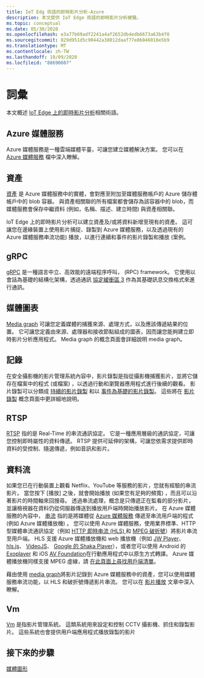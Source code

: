 ```yaml
---
title: IoT Edg 術語的即時影片分析-Azure
description: 本文提供 IoT Edge 術語的即時影片分析總覽。
ms.topic: conceptual
ms.date: 05/30/2020
ms.openlocfilehash: e3a77b69adf2241a4af2652db4edb6673a63b4f0
ms.sourcegitcommit: 829d951d5c90442a38012daaf77e86046018e5b9
ms.translationtype: MT
ms.contentlocale: zh-TW
ms.lasthandoff: 10/09/2020
ms.locfileid: "88690607"
---
```

# <a name="terminology"></a>詞彙

本文概述 [IoT Edge 上的即時影片分析](overview.md)相關術語。

## <a name="azure-media-services"></a>Azure 媒體服務

Azure 媒體服務是一種雲端媒體平臺，可讓您建立媒體解決方案。 您可以在 [Azure 媒體服務](../latest/media-services-overview.md) 檔中深入瞭解。

## <a name="asset"></a>資產

[資產](../latest/assets-concept.md) 是 Azure 媒體服務中的實體，會對應至附加至媒體服務帳戶的 Azure 儲存體帳戶中的 blob 容器。 與資產相關聯的所有檔案都會儲存為該容器中的 blob，而媒體服務會保存中繼資料 (例如，名稱、描述、建立時間) 與資產相關聯。

IoT Edge 上的即時影片分析可以建立資產及/或將資料新增至現有的資產。 這可讓您在邊緣裝置上使用影片捕捉、錄製到 Azure 媒體服務，以及透過現有的 Azure 媒體服務串流功能) 播放，以進行連續和事件的影片錄製和播放 (案例。

## <a name="grpc"></a>gRPC

[gRPC](https://grpc.io/docs/guides/) 是一種語言中立、高效能的遠端程序呼叫， (RPC) framework。 它使用以會話為基礎的結構化架構，透過通訊 [協定緩衝區 3](https://developers.google.com/protocol-buffers/docs/proto3) 作為其基礎訊息交換格式來進行通訊。

## <a name="media-graph"></a>媒體圖表

[Media graph](media-graph-concept.md) 可讓您定義媒體的捕獲來源、處理方式，以及應該傳遞結果的位置。 它可讓您定義由來源、處理器和接收節點組成的圖表，因而讓您能夠建立即時影片分析應用程式。 Media graph 的概念頁面會詳細說明 media graph。

## <a name="recording"></a>記錄

在安全攝影機的影片管理系統內容中，影片錄製是指從攝影機捕獲影片，並將它儲存在檔案中的程式 (或檔案) ，以透過行動和瀏覽器應用程式進行後續的觀看。 影片錄製可以分類成 [持續的影片錄製](continuous-video-recording-concept.md) 和以 [事件為基礎的影片錄製](event-based-video-recording-concept.md)。 這些將在 [影片錄製](video-recording-concept.md) 概念頁面中更詳細地說明。

## <a name="rtsp"></a>RTSP

[RTSP](https://tools.ietf.org/html/rfc2326) 指的是 Real-Time 的串流通訊協定。 它是一種應用層級的通訊協定，可讓您控制即時屬性的資料傳遞。 RTSP 提供可延伸的架構，可讓您依需求提供即時資料的受控制、隨選傳遞，例如音訊和影片。 

## <a name="streaming"></a>資料流

如果您已在行動裝置上觀看 Netflix、YouTube 等服務的影片，您就有經驗的串流影片。 當您按下 [播放] 之後，就會開始播放 (如果您有足夠的頻寬) ，而且可以沿著影片的時間軸來回搜尋。 透過串流處理，概念是只傳遞正在監看的部分影片，並讓檢視器在資料仍從伺服器傳送到播放用戶端時開始播放影片。 在 Azure 媒體服務的內容中， [串流](https://en.wikipedia.org/wiki/Streaming_media) 指的是將媒體從 [Azure 媒體服務](../azure-media-player/azure-media-player-overview.md) 傳遞至串流用戶端的程式 (例如 Azure 媒體播放機) 。 您可以使用 Azure 媒體服務，使用業界標準、HTTP 型媒體串流通訊協定（例如 [HTTP 即時串流 (HLS) ](https://developer.apple.com/streaming/) 和 [MPEG 破折號](https://dashif.org/about/)）將影片串流至用戶端。 HLS 支援 Azure 媒體播放機和 web 播放機（例如 [JW Player](https://www.jwplayer.com/)、 [hls.js](https://github.com/video-dev/hls.js/)、 [VideoJS](https://videojs.com/)、 [Google 的 Shaka Player](https://github.com/google/shaka-player)），或者您可以使用 Android 的 [Exoplayer](https://github.com/google/ExoPlayer) 和 iOS [AV Foundation](https://developer.apple.com/av-foundation/)在行動應用程式中以原生方式轉譯。 Azure 媒體播放機同樣支援 MPEG 虛線，請 [在此頁面上尋找用戶端清單](https://dashif.org/clients/)。 

藉由使用 [media graph](#media-graph)將影片記錄到 Azure 媒體服務中的資產，您可以使用媒體服務串流功能，以 HLS 和破折號傳遞影片串流。 您可以在 [影片播放](video-playback-concept.md) 文章中深入瞭解。

## <a name="vms"></a>Vm

[Vm](https://en.wikipedia.org/wiki/Video_management_system) 是指影片管理系統。 這類系統用來設定和控制 CCTV 攝影機、抓住和錄製影片。 這些系統也會提供用戶端應用程式播放錄製的影片

## <a name="next-steps"></a>接下來的步驟

[媒體圖形](media-graph-concept.md)
